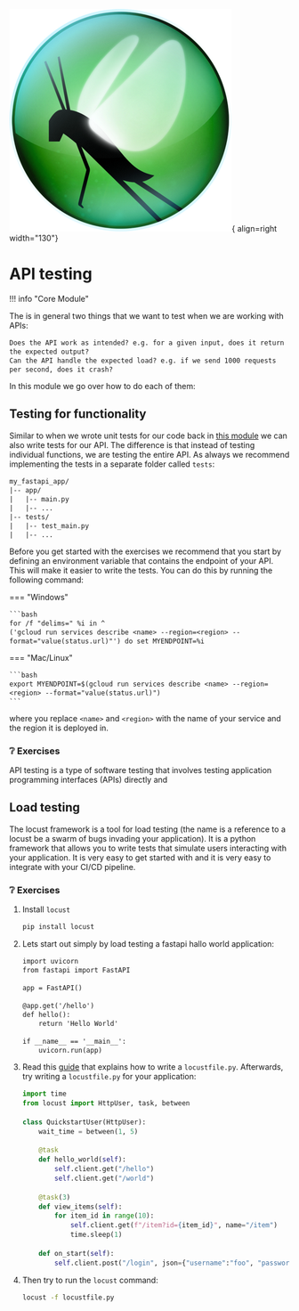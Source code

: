 ![Logo](../figures/icons/locust.png){ align=right width="130"}

# API testing

!!! info "Core Module"

The is in general two things that we want to test when we are working with APIs:

    Does the API work as intended? e.g. for a given input, does it return the expected output?
    Can the API handle the expected load? e.g. if we send 1000 requests per second, does it crash?

In this module we go over how to do each of them:

## Testing for functionality

Similar to when we wrote unit tests for our code back in [this module](../s5_continuous_integration/unittesting.md) we
can also write tests for our API. The difference is that instead of testing individual functions, we are testing the
entire API. As always we recommend implementing the tests in a separate folder called `tests`:

```plaintext
my_fastapi_app/
|-- app/
|   |-- main.py
|   |-- ...
|-- tests/
|   |-- test_main.py
|   |-- ...
```

Before you get started with the exercises we recommend that you start by defining an environment variable that contains
the endpoint of your API. This will make it easier to write the tests. You can do this by running the following command:

=== "Windows"

    ```bash
    for /f "delims=" %i in ^
    ('gcloud run services describe <name> --region=<region> --format="value(status.url)"') do set MYENDPOINT=%i

=== "Mac/Linux"

    ```bash
    export MYENDPOINT=$(gcloud run services describe <name> --region=<region> --format="value(status.url)")
    ```

where you replace `<name>` and `<region>` with the name of your service and the region it is deployed in.

### ❔ Exercises

API testing is a type of software testing that involves testing application programming interfaces (APIs) directly and



## Load testing

The locust framework is a tool for load testing (the name is a reference to a locust be a swarm of bugs invading your
application). It is a python framework that allows you to write tests that simulate users interacting with your
application. It is very easy to get started with and it is very easy to integrate with your CI/CD pipeline.

### ❔ Exercises

1. Install `locust`

    ```bash
    pip install locust
    ```

2. Lets start out simply by load testing a fastapi hallo world application:

    ```
    import uvicorn
    from fastapi import FastAPI

    app = FastAPI()

    @app.get('/hello')
    def hello():
        return 'Hello World'

    if __name__ == '__main__':
        uvicorn.run(app)
    ```



2. Read this [guide](https://docs.locust.io/en/stable/writing-a-locustfile.html) that explains how to write a
    `locustfile.py`. Afterwards, try writing a `locustfile.py` for your application:

    ```python
    import time
    from locust import HttpUser, task, between

    class QuickstartUser(HttpUser):
        wait_time = between(1, 5)

        @task
        def hello_world(self):
            self.client.get("/hello")
            self.client.get("/world")

        @task(3)
        def view_items(self):
            for item_id in range(10):
                self.client.get(f"/item?id={item_id}", name="/item")
                time.sleep(1)

        def on_start(self):
            self.client.post("/login", json={"username":"foo", "password":"bar"})
    ```

3. Then try to run the `locust` command:

    ```bash
    locust -f locustfile.py
    ```
